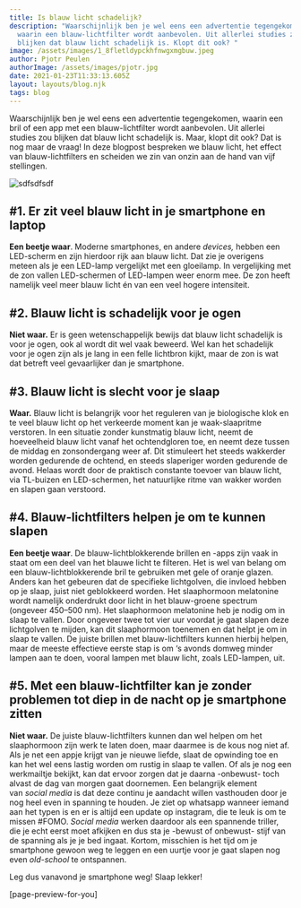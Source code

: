 ```yaml
---
title: Is blauw licht schadelijk?
description: "Waarschijnlijk ben je wel eens een advertentie tegengekomen,
  waarin een blauw-lichtfilter wordt aanbevolen. Uit allerlei studies zou
  blijken dat blauw licht schadelijk is. Klopt dit ook? "
image: /assets/images/1_8fletldypckhfnwgxmgbuw.jpeg
author: Pjotr Peulen
authorImage: /assets/images/pjotr.jpg
date: 2021-01-23T11:33:13.605Z
layout: layouts/blog.njk
tags: blog
---
```

Waarschijnlijk ben je wel eens een advertentie tegengekomen, waarin een bril of een app met een blauw-lichtfilter wordt aanbevolen. Uit allerlei studies zou blijken dat blauw licht schadelijk is. Maar, klopt dit ook? Dat is nog maar de vraag! In deze blogpost bespreken we blauw licht, het effect van blauw-lichtfilters en scheiden we zin van onzin aan de hand van vijf stellingen.

![sdfsdfsdf](/assets/images/1_8fletldypckhfnwgxmgbuw.jpeg)

## \#1. Er zit veel blauw licht in je smartphone en laptop

**Een beetje waar**. Moderne smartphones, en andere *devices,* hebben een LED-scherm en zijn hierdoor rijk aan blauw licht. Dat zie je overigens meteen als je een LED-lamp vergelijkt met een gloeilamp. In vergelijking met de zon vallen LED-schermen of LED-lampen weer enorm mee. De zon heeft namelijk veel meer blauw licht én van een veel hogere intensiteit.

## \#2. Blauw licht is schadelijk voor je ogen

**Niet waar.** Er is geen wetenschappelijk bewijs dat blauw licht schadelijk is voor je ogen, ook al wordt dit wel vaak beweerd. Wel kan het schadelijk voor je ogen zijn als je lang in een felle lichtbron kijkt, maar de zon is wat dat betreft veel gevaarlijker dan je smartphone.

## \#3. Blauw licht is slecht voor je slaap

**Waar.** Blauw licht is belangrijk voor het reguleren van je biologische klok en te veel blauw licht op het verkeerde moment kan je waak-slaapritme verstoren. In een situatie zonder kunstmatig blauw licht, neemt de hoeveelheid blauw licht vanaf het ochtendgloren toe, en neemt deze tussen de middag en zonsondergang weer af. Dit stimuleert het steeds wakkerder worden gedurende de ochtend, en steeds slaperiger worden gedurende de avond. Helaas wordt door de praktisch constante toevoer van blauw licht, via TL-buizen en LED-schermen, het natuurlijke ritme van wakker worden en slapen gaan verstoord.

## \#4. Blauw-lichtfilters helpen je om te kunnen slapen

**Een beetje waar**. De blauw-lichtblokkerende brillen en -apps zijn vaak in staat om een deel van het blauwe licht te filteren. Het is wel van belang om een blauw-lichtblokkerende bril te gebruiken met gele of oranje glazen. Anders kan het gebeuren dat de specifieke lichtgolven, die invloed hebben op je slaap, juist niet geblokkeerd worden. Het slaaphormoon melatonine wordt namelijk onderdrukt door licht in het blauw-groene spectrum (ongeveer 450–500 nm). Het slaaphormoon melatonine heb je nodig om in slaap te vallen. Door ongeveer twee tot vier uur voordat je gaat slapen deze lichtgolven te mijden, kan dit slaaphormoon toenemen en dat helpt je om in slaap te vallen. De juiste brillen met blauw-lichtfilters kunnen hierbij helpen, maar de meeste effectieve eerste stap is om ‘s avonds domweg minder lampen aan te doen, vooral lampen met blauw licht, zoals LED-lampen, uit.

## \#5. Met een blauw-lichtfilter kan je zonder problemen tot diep in de nacht op je smartphone zitten

**Niet waar.** De juiste blauw-lichtfilters kunnen dan wel helpen om het slaaphormoon zijn werk te laten doen, maar daarmee is de kous nog niet af. Als je net een appje krijgt van je nieuwe liefde, slaat de opwinding toe en kan het wel eens lastig worden om rustig in slaap te vallen. Of als je nog een werkmailtje bekijkt, kan dat ervoor zorgen dat je daarna -onbewust- toch alvast de dag van morgen gaat doornemen. Een belangrijk element van *social media* is dat deze continu je aandacht willen vasthouden door je nog heel even in spanning te houden. Je ziet op whatsapp wanneer iemand aan het typen is en er is altijd een update op instagram, die te leuk is om te missen #FOMO. *Social media* werken daardoor als een spannende triller, die je echt eerst moet afkijken en dus sta je -bewust of onbewust- stijf van de spanning als je je bed ingaat. Kortom, misschien is het tijd om je smartphone gewoon weg te leggen en een uurtje voor je gaat slapen nog even *old-school* te ontspannen.

Leg dus vanavond je smartphone weg! Slaap lekker!

\[page-preview-for-you]